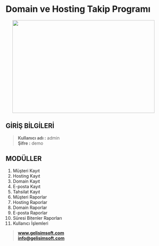 # Domain ve Hosting Takip Programı
<p align="center">
  <img width="460" height="300" src="http://www.fillmurray.com/460/300">
</p>

## GİRİŞ BİLGİLERİ ##
> **Kullanıcı adı	:** admin <br />  **Şifre		:** demo 

## MODÜLLER ##
1. Müşteri Kayıt
2. Hosting Kayıt
3. Domain Kayıt
4. E-posta Kayıt
5. Tahsilat Kayıt
6. Müşteri Raporlar
7. Hosting Raporlar
8. Domain Raporlar
9. E-posta Raporlar
10. Süresi Bitenler Raporları
11. Kullanıcı İşlemleri


> **www.gelisimsoft.com <br /> info@gelisimsoft.com**
